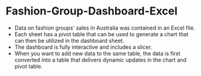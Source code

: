 # Fashion-Group-Dashboard-Excel
- Data on fashion groups' sales in Australia was contained in an Excel file. 
- Each sheet has a pivot table that can be used to generate a chart that can then be utilized in the dashboard sheet. 
- The dashboard is fully interactive and includes a slicer. 
- When you want to add new data to the same table, the data is first converted into a table that delivers dynamic updates in the chart and pivot table.
